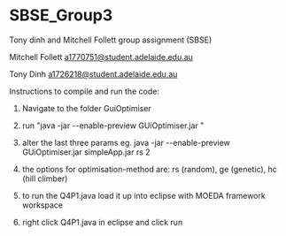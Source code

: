 # SBSE_Group3

Tony dinh and Mitchell Follett group assignment (SBSE)

Mitchell Follett a1770751@student.adelaide.edu.au

Tony Dinh a1726218@student.adelaide.edu.au

Instructions to compile and run the code:

1. Navigate to the folder GuiOptimiser

2. run "java -jar --enable-preview GUiOptimiser.jar <target-app> <optimisation-method> <number-of-runs>"

3. alter the last three params eg. java -jar --enable-preview GUiOptimiser.jar simpleApp.jar rs 2

4. the options for optimisation-method are: rs (random), ge (genetic), hc (hill climber)

5. to run the Q4P1.java load it up into eclipse with MOEDA framework workspace

6. right click Q4P1.java in eclipse and click run
